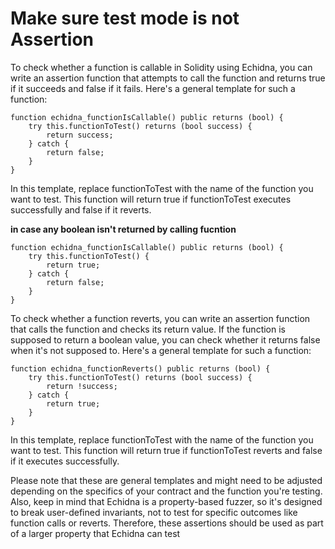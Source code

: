 Make sure test mode is not Assertion
==================================
To check whether a function is callable in Solidity using Echidna, you can write an assertion function that attempts to call the function and returns true if it succeeds and false if it fails. Here's a general template for such a function:

```solidity
function echidna_functionIsCallable() public returns (bool) {
    try this.functionToTest() returns (bool success) {
        return success;
    } catch {
        return false;
    }
}
```
In this template, replace functionToTest with the name of the function you want to test. This function will return true if functionToTest executes successfully and false if it reverts.

**in case any boolean isn't returned by calling fucntion**
```solidity
function echidna_functionIsCallable() public returns (bool) {
    try this.functionToTest() {
        return true;
    } catch {
        return false;
    }
}
```





To check whether a function reverts, you can write an assertion function that calls the function and checks its return value. If the function is supposed to return a boolean value, you can check whether it returns false when it's not supposed to. Here's a general template for such a function:
```solidity
function echidna_functionReverts() public returns (bool) {
    try this.functionToTest() returns (bool success) {
        return !success;
    } catch {
        return true;
    }
}
```
In this template, replace functionToTest with the name of the function you want to test. This function will return true if functionToTest reverts and false if it executes successfully.

Please note that these are general templates and might need to be adjusted depending on the specifics of your contract and the function you're testing. Also, keep in mind that Echidna is a property-based fuzzer, so it's designed to break user-defined invariants, not to test for specific outcomes like function calls or reverts. Therefore, these assertions should be used as part of a larger property that Echidna can test

